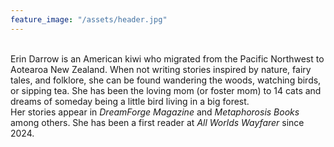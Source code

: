 ```yaml
---
feature_image: "/assets/header.jpg"
---
```


<br>
Erin Darrow is an American kiwi who migrated from the Pacific Northwest to Aotearoa New Zealand. When not writing stories inspired by nature, fairy tales, and folklore, she can be found wandering the woods, watching birds, or sipping tea. She has been the loving mom (or foster mom) to 14 cats and dreams of someday being a little bird living in a big forest.
<br>
Her stories appear in <i>DreamForge Magazine</i> and <i>Metaphorosis Books</i> among others. She has been a first reader at <i>All Worlds Wayfarer</i> since 2024.
<br>
